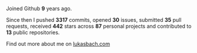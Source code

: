 Joined Github **9** years ago.

Since then I pushed **3317** commits, opened **30** issues, submitted **35** pull requests, received **442** stars across **87** personal projects and contributed to **13** public repositories.

Find out more about me on [lukasbach.com](https://lukasbach.com)
